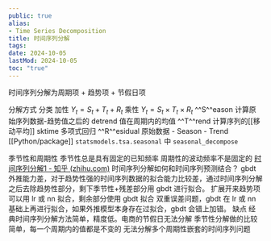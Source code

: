 ```yaml
---
public: true
alias:
- Time Series Decomposition
title: 时间序列分解
tags:
date: 2024-10-05
lastMod: 2024-10-05
toc: "true"
---
```


时间序列分解为周期项 + 趋势项 + 节假日项

分解方式
分类
加性
$Y_t=S_t+T_t+R_t$
乘性
$Y_t=S_t \times T_t \times R_t$
^^S^^eason
计算原始序列数据-趋势值之后的 detrend 值在周期内的均值
^^T^^rend
计算序列的[[移动平均]]
sktime 多项式回归
^^R^^esidual
原始数据 - Season - Trend
[[Python/package]]  `statsmodels.tsa.seasonal` 中 `seasonal_decompose`

季节性和周期性
季节性总是具有固定的已知频率
周期性的波动频率不是固定的
[时间序列分解1 - 知乎 (zhihu.com)](https://zhuanlan.zhihu.com/p/322273740)
时间序列分解如何和时间序列预测结合？
gbdt 外推能力差，对于趋势性强的时间序列数据的拟合能力比较差，通过时间序列分解之后去除趋势性部分，剩下季节性+残差部分用 gbdt 进行拟合。
扩展开来趋势项可以用  lr 或 nn 拟合，剩余部分使用 gbdt 拟合
双重误差问题，gbdt 在 lr 或 nn 基础上再进行拟合，如果外推模型本身存在过拟合，gbdt 会错上加错。
缺点
经典时间序列分解方法简单，精度低。电商的节假日无法分解
季节性分解做的比较简单，每一个周期内的值都是不变的
无法分解多个周期性嵌套的时间序列问题